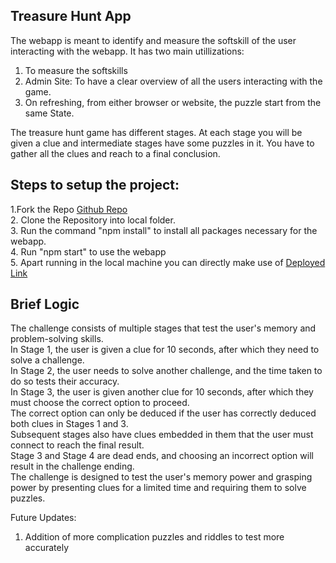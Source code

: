 <h2>Treasure Hunt App</h2>

The webapp is meant to identify and measure the softskill of the user interacting with the webapp.
It has two main utillizations:
1. To measure the softskills
2. Admin Site: To have a clear overview of all the users interacting with the game.
3. On refreshing, from either browser or website, the puzzle start from the same State.

The treasure hunt game has different stages.
At each stage you will be given a clue and intermediate stages have some puzzles in it.
You have to gather all the clues and reach to a final conclusion.

<h2>Steps to setup the project:</h2>
1.Fork the Repo <a href="https://github.com/rajat-gith/treasure-hunt/" target="_blank">Github Repo</a><br/>
2. Clone the Repository into local folder.<br/>
3. Run the command "npm install" to install all packages necessary for the webapp.<br/>
4. Run "npm start" to use the webapp<br/>
5. Apart running in the local machine you can directly make use of <a href="https://treasure-hunt-v1.netlify.app/" target="_blank">Deployed Link</a>

<h2>Brief Logic</h2>
The challenge consists of multiple stages that test the user's memory and problem-solving skills.<br/>
In Stage 1, the user is given a clue for 10 seconds, after which they need to solve a challenge.<br/>
In Stage 2, the user needs to solve another challenge, and the time taken to do so tests their accuracy.<br/>
In Stage 3, the user is given another clue for 10 seconds, after which they must choose the correct option to proceed.<br/>
The correct option can only be deduced if the user has correctly deduced both clues in Stages 1 and 3.<br/>
Subsequent stages also have clues embedded in them that the user must connect to reach the final result.<br/>
Stage 3 and Stage 4 are dead ends, and choosing an incorrect option will result in the challenge ending.<br/>
The challenge is designed to test the user's memory power and grasping power by presenting clues for a limited time and requiring them to solve puzzles.<br/>


Future Updates:
1. Addition of more complication puzzles and riddles to test more accurately
